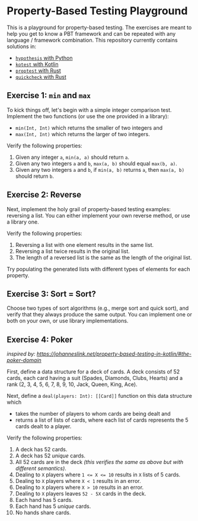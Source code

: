 # Property-Based Testing Playground

This is a playground for property-based testing.
The exercises are meant to help you get to know a PBT framework
    and can be repeated with any language / framework combination.
This repository currently contains solutions in:
* [`hypothesis` with Python](./python-hypothesis) 
* [`kotest` with Kotlin](./kotlin-kotest)
* [`proptest` with Rust](./rust-proptest)
* [`quickcheck` with Rust](./rust-quickcheck)

## Exercise 1: `min` and `max`

To kick things off, let's begin with a simple integer comparison test.
Implement the two functions (or use the one provided in a library):
* `min(Int, Int)` which returns the smaller of two integers and
* `max(Int, Int)` which returns the larger  of two integers.

Verify the following properties:
1. Given any integer `a`, `min(a, a)` should return `a`.
2. Given any two integers `a` and `b`, `max(a, b)` should equal `max(b, a)`.
3. Given any two integers `a` and `b`, if  `min(a, b)` returns `a`, then `max(a, b)` should return `b`.

## Exercise 2: Reverse

Next, implement the holy grail of property-based testing examples: reversing a list.
You can either implement your own reverse method, or use a library one.

Verify the following properties:
1. Reversing a list with one element results in the same list.
2. Reversing a list twice results in the original list.
3. The length of a reversed list is the same as the length of the original list.

Try populating the generated lists with different types of elements for each property.

## Exercise 3: Sort = Sort?

Choose two types of sort algorithms (e.g., merge sort and quick sort), and verify that they always produce the same output.
You can implement one or both on your own, or use library implementations.

## Exercise 4: Poker

*inspired by: https://johanneslink.net/property-based-testing-in-kotlin/#the-poker-domain*

First, define a data structure for a deck of cards.
A deck consists of 52 cards, each card having
    a suit (Spades, Diamonds, Clubs, Hearts) and
    a rank (2, 3, 4, 5, 6, 7, 8, 9, 10, Jack, Queen, King, Ace).

Next, define a `deal(players: Int): [[Card]]` function on this data structure which
* takes the number of players to whom cards are being dealt and
* returns a list of lists of cards, where each list of cards represents the 5 cards dealt to a player.

Verify the following properties:
1. A deck has 52 cards.
2. A deck has 52 *unique* cards.
3. All 52 cards are in the deck *(this verifies the same as above but with different semantics)*.
4. Dealing to `X` players where `1 <= X <= 10` results in `X` lists of 5 cards.
5. Dealing to `X` players where `X < 1` results in an error.
6. Dealing to `X` players where `X > 10` results in an error.
7. Dealing to `X` players leaves `52 - 5X` cards in the deck.
8. Each hand has 5 cards.
9. Each hand has 5 *unique* cards.
10. No hands share cards.
